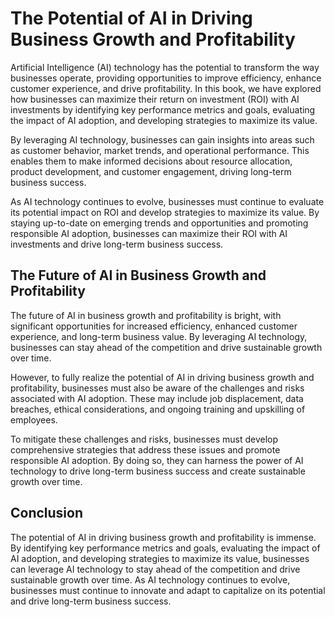 The Potential of AI in Driving Business Growth and Profitability
=======================================================================================

Artificial Intelligence (AI) technology has the potential to transform the way businesses operate, providing opportunities to improve efficiency, enhance customer experience, and drive profitability. In this book, we have explored how businesses can maximize their return on investment (ROI) with AI investments by identifying key performance metrics and goals, evaluating the impact of AI adoption, and developing strategies to maximize its value.

By leveraging AI technology, businesses can gain insights into areas such as customer behavior, market trends, and operational performance. This enables them to make informed decisions about resource allocation, product development, and customer engagement, driving long-term business success.

As AI technology continues to evolve, businesses must continue to evaluate its potential impact on ROI and develop strategies to maximize its value. By staying up-to-date on emerging trends and opportunities and promoting responsible AI adoption, businesses can maximize their ROI with AI investments and drive long-term business success.

The Future of AI in Business Growth and Profitability
-----------------------------------------------------

The future of AI in business growth and profitability is bright, with significant opportunities for increased efficiency, enhanced customer experience, and long-term business value. By leveraging AI technology, businesses can stay ahead of the competition and drive sustainable growth over time.

However, to fully realize the potential of AI in driving business growth and profitability, businesses must also be aware of the challenges and risks associated with AI adoption. These may include job displacement, data breaches, ethical considerations, and ongoing training and upskilling of employees.

To mitigate these challenges and risks, businesses must develop comprehensive strategies that address these issues and promote responsible AI adoption. By doing so, they can harness the power of AI technology to drive long-term business success and create sustainable growth over time.

Conclusion
----------

The potential of AI in driving business growth and profitability is immense. By identifying key performance metrics and goals, evaluating the impact of AI adoption, and developing strategies to maximize its value, businesses can leverage AI technology to stay ahead of the competition and drive sustainable growth over time. As AI technology continues to evolve, businesses must continue to innovate and adapt to capitalize on its potential and drive long-term business success.
